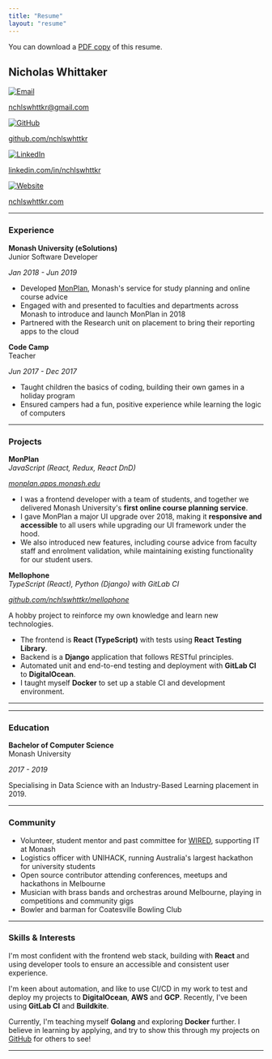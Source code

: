```yaml
---
title: "Resume"
layout: "resume"
---
```


<p class='hide-on-print resume-preamble'>
You can download a <a href="/resume.pdf" target="_blank" rel="noreferrer">PDF copy</a> of this resume.
</p>

## Nicholas Whittaker

<div class="contact">
  <a href="mailto:nchlswhttkr@gmail.com" target="_blank" rel="noreferrer">
    <img src="/media/icons/email-color.svg" alt="Email" />
    <p>nchlswhttkr@gmail.com</p>
  </a>
  <a href="https://github.com/nchlswhttkr" target="_blank" rel="noreferrer">
    <img src="/media/icons/github-color.svg" alt="GitHub" />
    <p>github.com/nchlswhttkr</p>
  </a>
  <a
    href="https://linkedin.com/in/nchlswhttkr"
    target="_blank"
    rel="noreferrer"
  >
    <img src="/media/icons/linkedin-color.svg" alt="LinkedIn" />
    <p>linkedin.com/in/nchlswhttkr</p>
  </a>
  <a href="https://nchlswhttkr.com" target="_blank" rel="noreferrer">
    <img src="/media/icons/website-color.svg" alt="Website" />
    <p>nchlswhttkr.com</p>
  </a>
</div>

---

### Experience

<div class="left-right-divide">
  <p>
    <strong>Monash University (eSolutions)</strong>
    <br/>
    Junior Software Developer 
  </p>
  <p>
    <em>Jan 2018 - Jun 2019</em>
  </p>
</div>

-   Developed [MonPlan](#monplan), Monash's service for study planning and online course advice
-   Engaged with and presented to faculties and departments across Monash to introduce and launch MonPlan in 2018
-   Partnered with the Research unit on placement to bring their reporting apps to the cloud

<div class="left-right-divide">
  <p>
    <strong>Code Camp</strong>
    <br/>
    Teacher
  </p>
  <p>
    <em>Jun 2017 - Dec 2017</em>
  </p>
</div>

-   Taught children the basics of coding, building their own games in a holiday program
-   Ensured campers had a fun, positive experience while learning the logic of computers

---

### Projects

<div class="left-right-divide">
  <p id='monplan'>
    <strong>MonPlan</strong>
    <br>
    <em>JavaScript (React, Redux, React DnD)</em>
  </p>
  <p>
    <a href="https://monplan.apps.monash.edu" target="_blank" rel="noreferrer"><em>monplan.apps.monash.edu</em></a>
  </p>
</div>

-   I was a frontend developer with a team of students, and together we delivered Monash University's **first online course planning service**.
-   I gave MonPlan a major UI upgrade over 2018, making it **responsive and accessible** to all users while upgrading our UI framework under the hood.
-   We also introduced new features, including course advice from faculty staff and enrolment validation, while maintaining existing functionality for our student users.

<div class="left-right-divide">
  <p>
    <strong>Mellophone</strong>
    <br>
    <em>TypeScript (React), Python (Django) with GitLab CI</em>
  </p>
  <p>
    <a href="https://github.com/nchlswhttkr/mellophone" target="_blank" rel="noreferrer"><em>github.com/nchlswhttkr/mellophone</em></a>
  </p>
</div>

A hobby project to reinforce my own knowledge and learn new technologies.

-   The frontend is **React (TypeScript)** with tests using **React Testing Library**.
-   Backend is a **Django** application that follows RESTful principles.
-   Automated unit and end-to-end testing and deployment with **GitLab CI** to **DigitalOcean**.
-   I taught myself **Docker** to set up a stable CI and development environment.

<hr class='print-page-break'>

---

### Education

<div class="left-right-divide">
  <p>
    <strong>Bachelor of Computer Science</strong>
    <br/>
    Monash University
  </p>
  <p>
    <em>2017 - 2019</em>
  </p>
</div>

Specialising in Data Science with an Industry-Based Learning placement in 2019.

---

### Community

-   Volunteer, student mentor and past committee for [WIRED](https://wired.org.au), supporting IT at Monash
-   Logistics officer with UNIHACK, running Australia's largest hackathon for university students
-   Open source contributor attending conferences, meetups and hackathons in Melbourne
-   Musician with brass bands and orchestras around Melbourne, playing in competitions and community gigs
-   Bowler and barman for Coatesville Bowling Club

---

### Skills & Interests

I'm most confident with the frontend web stack, building with **React** and using developer tools to ensure an accessible and consistent user experience.

I'm keen about automation, and like to use CI/CD in my work to test and deploy my projects to **DigitalOcean**, **AWS** and **GCP**. Recently, I've been using **GitLab CI** and **Buildkite**.

Currently, I'm teaching myself **Golang** and exploring **Docker** further. I believe in learning by applying, and try to show this through my projects on [GitHub](https://github.com/nchlswhttkr) for others to see!

---
